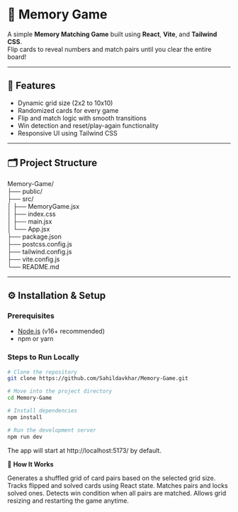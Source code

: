 # 🧠 Memory Game

A simple **Memory Matching Game** built using **React**, **Vite**, and **Tailwind CSS**.  
Flip cards to reveal numbers and match pairs until you clear the entire board!

---

## 🚀 Features
- Dynamic grid size (2x2 to 10x10)
- Randomized cards for every game
- Flip and match logic with smooth transitions
- Win detection and reset/play-again functionality
- Responsive UI using Tailwind CSS

---

## 🗂️ Project Structure<br>
Memory-Game/<br>
├── public/<br>
├── src/<br>
│ ├── MemoryGame.jsx<br>
│ ├── index.css<br>
│ ├── main.jsx<br>
│ └── App.jsx<br>
├── package.json<br>
├── postcss.config.js<br>
├── tailwind.config.js<br>
├── vite.config.js<br>
└── README.md<br>


---

## ⚙️ Installation & Setup

### Prerequisites
- [Node.js](https://nodejs.org/) (v16+ recommended)
- npm or yarn

### Steps to Run Locally
```bash
# Clone the repository
git clone https://github.com/Sahildavkhar/Memory-Game.git

# Move into the project directory
cd Memory-Game

# Install dependencies
npm install

# Run the development server
npm run dev
```
The app will start at http://localhost:5173/ by default.

🧩 **How It Works**

Generates a shuffled grid of card pairs based on the selected grid size.
Tracks flipped and solved cards using React state.
Matches pairs and locks solved ones.
Detects win condition when all pairs are matched.
Allows grid resizing and restarting the game anytime.
